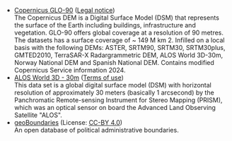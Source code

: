 - [Copernicus GLO-90](https://spacedata.copernicus.eu/en/web/guest/collections/copernicus-digital-elevation-model)
  ([Legal notice](https://sentinels.copernicus.eu/documents/247904/690755/Sentinel_Data_Legal_Notice))  
  The Copernicus DEM is a Digital Surface Model (DSM) that represents the surface of the Earth including buildings,
  infrastructure and vegetation. GLO-90 offers global coverage at a resolution of 90 metres. The datasets has a surface
  coverage of ~ 149 M km 2. Infilled on a local basis with the following DEMs: ASTER, SRTM90, SRTM30,
  SRTM30plus, GMTED2010, TerraSAR-X Radargrammetric DEM, ALOS World 3D-30m, Norway National DEM and Spanish National
  DEM. Contains modified Copernicus Service information 2024.
- [ALOS World 3D - 30m](https://www.eorc.jaxa.jp/ALOS/en/dataset/aw3d30/)
  ([Terms of use](https://earth.jaxa.jp/en/data/policy/))  
  This data set is a global digital surface model (DSM) with horizontal resolution of approximately 30 meters (basically
  1 arcsecond) by the Panchromatic Remote-sensing Instrument for Stereo Mapping (PRISM), which was an optical sensor on
  board the Advanced Land Observing Satellite "ALOS".
- [geoBoundaries](https://www.geoboundaries.org/)
  (License: [CC-BY 4.0](https://creativecommons.org/licenses/by/4.0/))  
  An open database of political administrative boundaries.
